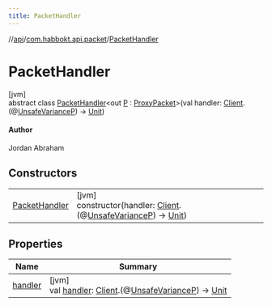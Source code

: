```yaml
---
title: PacketHandler
---
```

//[api](../../../index.html)/[com.habbokt.api.packet](../index.html)/[PacketHandler](index.html)



# PacketHandler



[jvm]\
abstract class [PacketHandler](index.html)&lt;out [P](index.html) : [ProxyPacket](../-proxy-packet/index.html)&gt;(val handler: [Client](../../com.habbokt.api.client/-client/index.html).(@[UnsafeVariance](https://kotlinlang.org/api/latest/jvm/stdlib/kotlin/-unsafe-variance/index.html)[P](index.html)) -&gt; [Unit](https://kotlinlang.org/api/latest/jvm/stdlib/kotlin/-unit/index.html))

#### Author



Jordan Abraham



## Constructors


| | |
|---|---|
| [PacketHandler](-packet-handler.html) | [jvm]<br>constructor(handler: [Client](../../com.habbokt.api.client/-client/index.html).(@[UnsafeVariance](https://kotlinlang.org/api/latest/jvm/stdlib/kotlin/-unsafe-variance/index.html)[P](index.html)) -&gt; [Unit](https://kotlinlang.org/api/latest/jvm/stdlib/kotlin/-unit/index.html)) |


## Properties


| Name | Summary |
|---|---|
| [handler](handler.html) | [jvm]<br>val [handler](handler.html): [Client](../../com.habbokt.api.client/-client/index.html).(@[UnsafeVariance](https://kotlinlang.org/api/latest/jvm/stdlib/kotlin/-unsafe-variance/index.html)[P](index.html)) -&gt; [Unit](https://kotlinlang.org/api/latest/jvm/stdlib/kotlin/-unit/index.html) |

